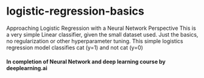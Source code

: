 # logistic-regression-basics
Approaching Logistic Regression with a Neural Network Perspective
This is a very simple Linear classifier, given the small dataset used. Just the basics, no regularization or other hyperparameter tuning. 
This simple logistics regression model classifies cat (y=1) and not cat (y=0)













#### In completion of Neural Network and deep learning course by deeplearning.ai
